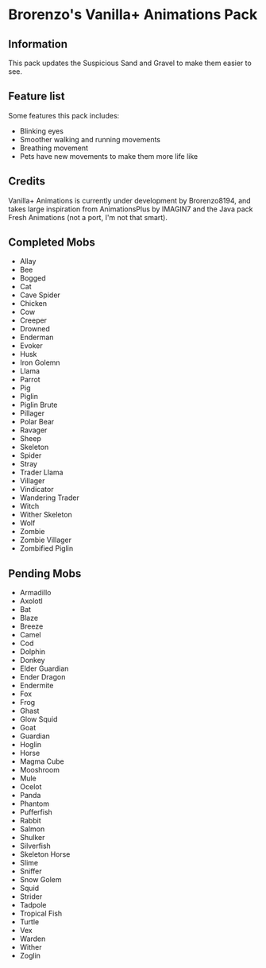 # Brorenzo's Vanilla+ Animations Pack
## Information
This pack updates the Suspicious Sand and Gravel to make them easier to see.
## Feature list
Some features this pack includes:
- Blinking eyes
- Smoother walking and running movements
- Breathing movement
- Pets have new movements to make them more life like
## Credits
Vanilla+ Animations is currently under development by Brorenzo8194, and takes large inspiration from AnimationsPlus by IMAGIN7 and the Java pack Fresh Animations (not a port, I'm not that smart).
## Completed Mobs
- Allay
- Bee
- Bogged
- Cat
- Cave Spider
- Chicken
- Cow
- Creeper
- Drowned
- Enderman
- Evoker
- Husk
- Iron Golemn
- Llama
- Parrot
- Pig
- Piglin
- Piglin Brute
- Pillager
- Polar Bear
- Ravager
- Sheep
- Skeleton
- Spider
- Stray
- Trader Llama
- Villager
- Vindicator
- Wandering Trader
- Witch
- Wither Skeleton
- Wolf
- Zombie
- Zombie Villager
- Zombified Piglin
## Pending Mobs
- Armadillo
- Axolotl
- Bat
- Blaze
- Breeze
- Camel
- Cod
- Dolphin
- Donkey
- Elder Guardian
- Ender Dragon
- Endermite
- Fox
- Frog
- Ghast
- Glow Squid
- Goat
- Guardian
- Hoglin
- Horse
- Magma Cube
- Mooshroom
- Mule
- Ocelot
- Panda
- Phantom
- Pufferfish
- Rabbit
- Salmon
- Shulker
- Silverfish
- Skeleton Horse
- Slime
- Sniffer
- Snow Golem
- Squid
- Strider
- Tadpole
- Tropical Fish
- Turtle
- Vex
- Warden
- Wither
- Zoglin

